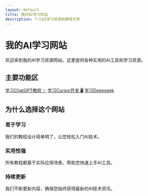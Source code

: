 ```yaml
---
layout: default
title: 我的AI学习网站
description: 个人AI学习资源和教程分享
---
```


# 我的AI学习网站

欢迎来到我的AI学习资源网站，这里提供各种实用的AI工具和学习资源。

## 主要功能区

<div class="button-container">
  <a href="#" class="btn">学习ChatGPT教程 ✨</a>
  <a href="#" class="btn">学习Cursor开发 🖥️</a>
  <a href="#" class="btn">学习Deepseek</a>
</div>

## 为什么选择这个网站

### 易于学习
我们的教程设计简单明了，让您轻松入门AI技术。

### 实用性强
所有教程都基于实际应用场景，帮助您快速上手AI工具。

### 持续更新
我们不断更新内容，确保您始终获得最新的AI技术资讯。